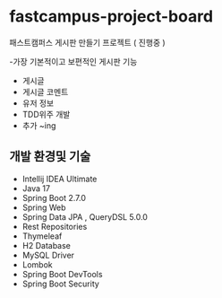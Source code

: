 # fastcampus-project-board

패스트캠퍼스 게시판 만들기 프로젝트 ( 진행중 )

-가장 기본적이고 보편적인 게시판 기능
- 게시글
- 게시글 코멘트 
- 유저 정보 
- TDD위주 개발
- 추가 ~ing


## 개발 환경및 기술
- Intellij IDEA Ultimate
- Java 17
- Spring Boot 2.7.0
- Spring Web
- Spring Data JPA , QueryDSL 5.0.0
- Rest Repositories
- Thymeleaf
- H2 Database
- MySQL Driver
- Lombok
- Spring Boot DevTools
- Spring Boot Security
